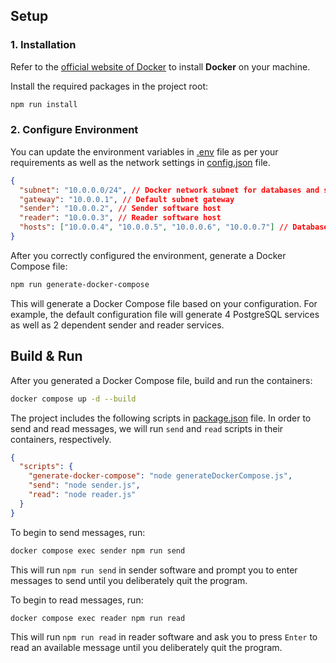 ## Setup

### 1. Installation

Refer to the [official website of Docker](https://www.docker.com/) to install **Docker** on your machine.

Install the required packages in the project root:

```bash
npm run install
```

### 2. Configure Environment

You can update the environment variables in [.env](./.env) file as per your requirements as well as the network settings in [config.json](./config.json) file.

```json
{
  "subnet": "10.0.0.0/24", // Docker network subnet for databases and software
  "gateway": "10.0.0.1", // Default subnet gateway
  "sender": "10.0.0.2", // Sender software host
  "reader": "10.0.0.3", // Reader software host
  "hosts": ["10.0.0.4", "10.0.0.5", "10.0.0.6", "10.0.0.7"] // Database hosts
}
```

After you correctly configured the environment, generate a Docker Compose file:

```bash
npm run generate-docker-compose
```

This will generate a Docker Compose file based on your configuration. For example, the default configuration file will generate 4 PostgreSQL services as well as 2 dependent sender and reader services.

## Build & Run

After you generated a Docker Compose file, build and run the containers:

```bash
docker compose up -d --build
```

The project includes the following scripts in [package.json](./package.json) file. In order to send and read messages, we will run `send` and `read` scripts in their containers, respectively.

```json
{
  "scripts": {
    "generate-docker-compose": "node generateDockerCompose.js",
    "send": "node sender.js",
    "read": "node reader.js"
  }
}
```

To begin to send messages, run:

```bash
docker compose exec sender npm run send
```

This will run `npm run send` in sender software and prompt you to enter messages to send until you deliberately quit the program.

To begin to read messages, run:

```bash
docker compose exec reader npm run read
```

This will run `npm run read` in reader software and ask you to press `Enter` to read an available message until you deliberately quit the program.
